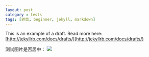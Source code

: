 ```yaml
---
layout: post
category : tests
tags: [转载, beginner, jekyll, markdown]
---
```


This is an example of a draft. Read more here: [http://jekyllrb.com/docs/drafts/](http://jekyllrb.com/docs/drafts/)

测试图片是否居中：
![](https://github.com/identicons/aaronszxia.png)

